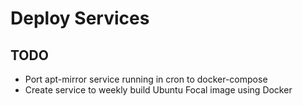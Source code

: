 # Deploy Services

## TODO

* Port apt-mirror service running in cron to docker-compose
* Create service to weekly build Ubuntu Focal image using Docker

